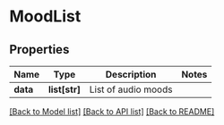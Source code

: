 # MoodList

## Properties
Name | Type | Description | Notes
------------ | ------------- | ------------- | -------------
**data** | **list[str]** | List of audio moods | 

[[Back to Model list]](../README.md#documentation-for-models) [[Back to API list]](../README.md#documentation-for-api-endpoints) [[Back to README]](../README.md)

